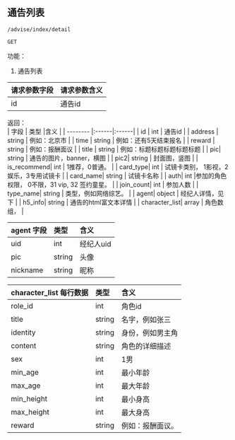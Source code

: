 
## 通告列表


~~~
/advise/index/detail
~~~
~~~
GET
~~~


功能：  

1. 通告列表


| 请求参数字段        | 请求参数含义  |
| -------- |:------|
|id       |  通告id|




返回：   
| 字段        | 类型 |含义  |
| -------- |:------|:------|
| id |  int   | 通告id |
| address |  string   | 例如：北京市 |
| time |  string   | 例如：还有5天结束报名 |
| reward |  string   | 例如：报酬面议 |
| title |  string   | 例如：标题标题标题标题标题 |
| pic|  string   | 通告的图片，banner，横图 |
| pic2|  string   | 封面图，竖图 |
| is_recommend|  int   | 1推荐，0普通。 |
| card_type|  int   | 试镜卡类别， 1影视，2娱乐，3专用试镜卡  |
| card_name| string   | 试镜卡名称 |
| auth| int   |参加的角色权限， 0不限，31 vip, 32 签约童星。 |
| join_count| int   | 参加人数 |
| type_name| string   | 类型，例如网络综艺。 |
| agent| object   | 经纪人详情，见下 |
| h5_info| string   | 通告的html富文本详情 |
| character_list| array   | 角色数组， |

| agent 字段        | 类型 |含义  |
| -------- |:------|:------|
| uid |  int   | 经纪人uid |
| pic |  string   | 头像 |
| nickname |  string   | 昵称 |


| character_list 每行数据        | 类型 |含义  |
| -------- |:------|:------|
| role_id |  int   | 角色id |
| title |  string   | 名字，例如张三 |
| identity |  string   | 身份，例如男主角 |
| content |  string   | 角色的详细描述 |
| sex |  int   | 1男 |
| min_age |  int   | 最小年龄 |
| max_age |  int   | 最大年龄 |
| min_height |  int   | 最小身高 |
| max_height |  int   | 最大身高 |
| reward |  string   | 例如：报酬面议。 |
















